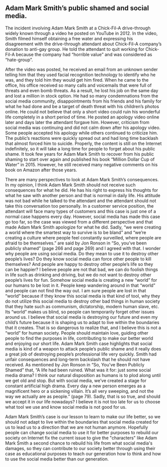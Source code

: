 ## Adam Mark Smith’s public shamed and social media.
 	
  The incident involving Adam Mark Smith at a Chick-Fil-A drive-through widely known through a video he posted on YouTube in 2012. In the video, Smith filmed himself obtaining a free water and expressing his disagreement with the drive-through attendant about Chick-Fil-A company’s donation to anti-gay group. He told the attendant to quit working for Chick-Fil-A because the company had “horrible value” and was considered as “hate-group”.
  
  After the video was posted, he received an email from an unknown sender telling him that they used facial recognition technology to identify who he was, and they told him they would get him fired. When he came to the office, his office received so many calls and voicemails that were full of threats and even bomb threats. As a result, he lost his job on the same day and lost a million in stock option. He had so many condemnations from the social media community, disappointments from his friends and his family for what he had done and be a target of death threat with his children’s photos online. He could not believe that only a short video could ruin his wonderful life completely in a short period of time. He posted an apology video online later and days later the attendant forgave him. 
However, criticism from social media was continuing and did not calm down after his apology video. Some people accepted his apology while others continued to criticize him. The public’s reactions were quickly spread out and had long time backlash that almost forced him to suicide. Properly, the content is still on the Internet indefinitely, so it will take a long time for people to forget about his public shame. It took few years for Adam Mark Smith to recover from his public shaming to start over again and published his book “Million Dollar Cup of Water” in 2015. However, he still received many negative comments on his book on Amazon after those years.

  There are many perspectives to look at Adam Mark Smith’s consequences. In my opinion, I think Adam Mark Smith should not receive such consequences for what he did. He has his right to express his thoughts for what he saw with another person and that is normal in daily life. His attitude was not bad while he talked to the attendant and the attendant should not take this conversation too personally. In a customer service position, the attendant will face many types of customers and this case is just one of a normal case happens every day. However, social media has made this case go too far, so the case was viewed from a different perspective and that made Adam Mark Smith apologize for what he did. Sadly, “we were creating a world where the smartest way to survive is to be bland” and “we’re creating a culture where people feel constantly surveilled, where people are afraid to be themselves.” are said by Jon Ronson in “So, you’ve been publicly shamed” (page 266 and page 269) and I agreed with that. I wonder why people are using social media. Do they mean to use it to destroy other people’s lives? Do they know social media can force other people to kill themselves? And people are happy to destroy other people’s life so they can be happier? I believe people are not that bad, we can do foolish things in life such as drinking and driving, but we do not want to destroy other people’s lives for fun. Somehow social media is creating a new “world” for our humans to be lost in it. People keep wandering around in that “world” and people can not find the way out. I am sure people are lost in that “world” because if they know this social media is that kind of tool, why they do not utilize this social media to destroy other bad things in human society that they hate such as communism, dictatorship, modern human slave, etc. Its “world” makes us blind, so people can temporarily forget other issues around us. I believe that social media is destroying our future and even my child’s future because it is shaping us to adapt to live within the boundaries that it creates. That is so dangerous to realize that, and I believe this is not a “world” for human society. People should maintain love, guiding other people to find the purposes in life, contributing to make our better world and enjoying our short life. 
Adam Mark Smith case highlights that social media is kind of a weapon to attack people’s public shame and it really does a great job of destroying people’s professional life very quickly. Smith had unfair consequences and long-term backslash that he should not have received. As mentioned by Jon Ronson in “So, You’ve Been Publicly Shamed” that, “A life had been ruined. What was it for: just some social media drama? I think our natural disposition as humans is to plod along until we get old and stop. But with social media, we’ve created a stage for constant artificial high drama. Every day a new person emerges as a magnificent hero or a sickening villain. It’s all very sweeping, and not the way we actually are as people.” (page 79). Sadly, that is so true, and should we accept it in our life nowadays? I believe it is not too late for us to choose what tool we use and know social media is not good for us. 

  Adam Mark Smith’s case is our lesson to learn to make our life better, so we should not adapt to live within the boundaries that social media created for us to lead us to a direction that we are not human anymore. Hopefully people can change social media to use it for better purposes to rebuild our society on Internet fix the current issue to give the "characters" like Adam Mark Smith a second chance to rebuild his life from what social media's damages, so they can contribute to our society better through using their case as educational purposes to teach our generation how to think and how to use the social media better than our generation.
	




